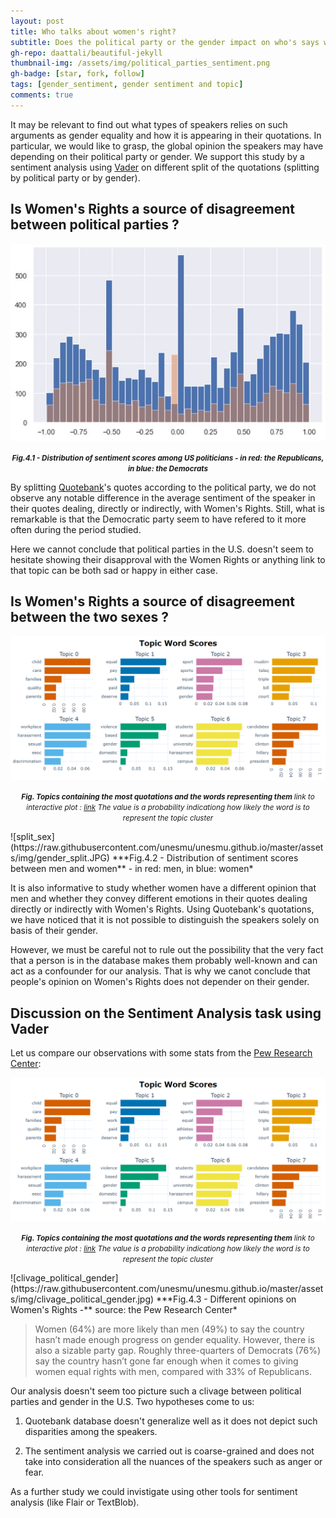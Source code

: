 ```yaml
---
layout: post
title: Who talks about women's right?
subtitle: Does the political party or the gender impact on who's says what?
gh-repo: daattali/beautiful-jekyll
thumbnail-img: /assets/img/political_parties_sentiment.png
gh-badge: [star, fork, follow]
tags: [gender_sentiment, gender sentiment and topic]
comments: true
---
```


It may be relevant to find out what types of speakers relies on such arguments as gender equality and how it is appearing in their quotations. In particular, we would like to grasp, the global opinion the speakers may have depending on their political party or gender. We support this study by a sentiment analysis using [Vader](https://pypi.org/project/vaderSentiment/) on different split of the quotations (splitting by political party or by gender).

## Is Women's Rights a source of disagreement between political parties ?

<p align = "center">
<img src = "https://raw.githubusercontent.com/unesmu/unesmu.github.io/master/assets/img/political_split.JPG">
</p>
<p align = "center">
	<small> 
		<i> 
			<b>
			Fig.4.1 - Distribution of sentiment scores among US politicians - in red: the Republicans, in blue: the Democrats
			</b>
		</i>
	</small>
</p>

By splitting [Quotebank](https://quotebank.dlab.tools/)'s quotes according to the political party, we do not observe any notable difference in the average sentiment of the speaker in their quotes dealing, directly or indirectly, with Women's Rights.
Still, what is remarkable is that the Democratic party seem to have refered to it more often during the period studied.

Here we cannot conclude that political parties in the U.S. doesn't seem to hesitate showing their disapproval with the Women Rights or anything link to that topic can be both sad or happy in either case.

## Is Women's Rights a source of disagreement between the two sexes ?

<p align = "center">
<img src = "https://raw.githubusercontent.com/epfl-ada/ada-2021-project-concatsanddogs/main/img/topic_word_scores.png">
</p>
<p align = "center">
	<small> 
		<i> 
			<b>
			Fig. Topics containing the most quotations and the words representing them
			</b> 
			link to interactive plot : <a href="https://unesmu.github.io/visualise_barcharts_red">link</a> The value is a probability indicationg how likely the word is to represent the topic cluster
		</i>
	</small>
</p>
![split_sex](https://raw.githubusercontent.com/unesmu/unesmu.github.io/master/assets/img/gender_split.JPG)  
***Fig.4.2 - Distribution of sentiment scores between men and women** - in red: men, in blue: women*

It is also informative to study whether women have a different opinion that men and whether they convey different emotions in their quotes dealing directly or indirectly with Women's Rights.
Using Quotebank's quotations, we have noticed that it is not possible to distinguish the speakers solely on basis of their gender.

However, we must be careful not to rule out the possibility that the very fact that a person is in the database makes them probably well-known and can act as a confounder for our analysis. That is why we canot conclude that people's opinion on Women's Rights does not depender on their gender.

## Discussion on the Sentiment Analysis task using Vader

Let us compare our observations with some stats from the [Pew Research Center](https://www.pewresearch.org/social-trends/2020/07/07/a-century-after-women-gained-the-right-to-vote-majority-of-americans-see-work-to-do-on-gender-equality/):

<p align = "center">
<img src = "https://raw.githubusercontent.com/epfl-ada/ada-2021-project-concatsanddogs/main/img/topic_word_scores.png">
</p>
<p align = "center">
	<small> 
		<i> 
			<b>
			Fig. Topics containing the most quotations and the words representing them
			</b> 
			link to interactive plot : <a href="https://unesmu.github.io/visualise_barcharts_red">link</a> The value is a probability indicationg how likely the word is to represent the topic cluster
		</i>
	</small>
</p>
![clivage_political_gender](https://raw.githubusercontent.com/unesmu/unesmu.github.io/master/assets/img/clivage_political_gender.jpg)  
***Fig.4.3 - Different opinions on Women's Rights -** source: the Pew Research Center*

> Women (64%) are more likely than men (49%) to say the country hasn’t made enough progress on gender equality. However, there is also a sizable party gap. Roughly three-quarters of Democrats (76%) say the country hasn’t gone far enough when it comes to giving women equal rights with men, compared with 33% of Republicans.

Our analysis doesn't seem too picture such a clivage between political parties and gender in the U.S. Two hypotheses come to us:

1. Quotebank database doesn't generalize well as it does not depict such disparities among the speakers.

2. The sentiment analysis we carried out is coarse-grained and does not take into consideration all the nuances of the speakers such as anger or fear.

As a further study we could invistigate using other tools for sentiment analysis (like Flair or TextBlob).
